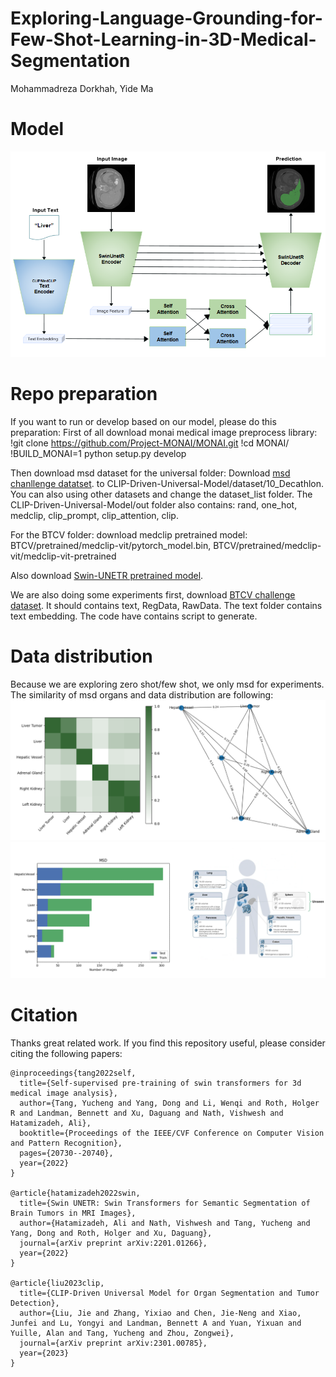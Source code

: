 # Exploring-Language-Grounding-for-Few-Shot-Learning-in-3D-Medical-Segmentation

Mohammadreza Dorkhah, Yide Ma

# Model
![image](./assets/model.png)

# Repo preparation
If you want to run or develop based on our model, please do this preparation:
First of all download monai medical image preprocess library:
!git clone https://github.com/Project-MONAI/MONAI.git
!cd MONAI/
!BUILD_MONAI=1 python setup.py develop

Then download msd dataset for the universal folder:
Download [msd chanllenge datatset](http://medicaldecathlon.com/). to CLIP-Driven-Universal-Model/dataset/10_Decathlon.
You can also using other datasets and change the dataset_list folder.
The CLIP-Driven-Universal-Model/out folder also contains: rand, one_hot, medclip, clip_prompt, clip_attention, clip.

For the BTCV folder:
download medclip pretrained model:
BTCV/pretrained/medclip-vit/pytorch_model.bin, BTCV/pretrained/medclip-vit/medclip-vit-pretrained

Also download [Swin-UNETR pretrained model](https://github.com/Project-MONAI/research-contributions/tree/main/SwinUNETR/BTCV).

We are also doing some experiments first, download [BTCV challenge dataset](https://www.synapse.org/#!Synapse:syn3193805/wiki/217752).
It should contains text, RegData, RawData. The text folder contains text embedding. The code have contains script to generate.

# Data distribution
Because we are exploring zero shot/few shot, we only msd for experiments. The similarity of msd organs and data distribution are following:
![image](./assets/similarity.png)
![image](./assets/image.png)


# Citation
Thanks great related work.
If you find this repository useful, please consider citing the following papers:

```
@inproceedings{tang2022self,
  title={Self-supervised pre-training of swin transformers for 3d medical image analysis},
  author={Tang, Yucheng and Yang, Dong and Li, Wenqi and Roth, Holger R and Landman, Bennett and Xu, Daguang and Nath, Vishwesh and Hatamizadeh, Ali},
  booktitle={Proceedings of the IEEE/CVF Conference on Computer Vision and Pattern Recognition},
  pages={20730--20740},
  year={2022}
}

@article{hatamizadeh2022swin,
  title={Swin UNETR: Swin Transformers for Semantic Segmentation of Brain Tumors in MRI Images},
  author={Hatamizadeh, Ali and Nath, Vishwesh and Tang, Yucheng and Yang, Dong and Roth, Holger and Xu, Daguang},
  journal={arXiv preprint arXiv:2201.01266},
  year={2022}
}

@article{liu2023clip,
  title={CLIP-Driven Universal Model for Organ Segmentation and Tumor Detection},
  author={Liu, Jie and Zhang, Yixiao and Chen, Jie-Neng and Xiao, Junfei and Lu, Yongyi and Landman, Bennett A and Yuan, Yixuan and Yuille, Alan and Tang, Yucheng and Zhou, Zongwei},
  journal={arXiv preprint arXiv:2301.00785},
  year={2023}
}
```



